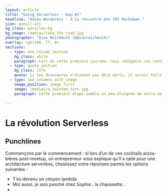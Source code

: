 ```yaml
---
layout: article
title: "Going Serverless - Day #1"
headline: "Adieu Wordpress : à la rencontre des CMS Markdown."
icon: pencil-alt
bg_class: parallax-bg
bg_image: /medias/take_the_road.jpg
photographer: "Dino Reichmuth (@dinoreichmuth)"
overlay: rgb(100, 77, 0)
sections:
  - type: one_column_section
    bg_class: white
    paragraph: Lors de cette première journée, nous rédigeons nos contenus en markdown.
  - type: quote_section
    bg_class: info
    quote: Si les dinosaures n'étaient pas déjà morts, il aurait fallu les tuer ! - Chuck Norris
  - type: two_columns_with_image
    image_position: image_first
    image: /medias/a_twisted_turn.jpg
    paragraph: Cette première étape semble un peu éloignée de notre objectif final. Quel rapport peut-il exister entre markdown et le déploiement sur une plateforme serverless. Il faut revenir un peu en arrière pour comprendre ce point.

---
```

# La révolution Serverless

## Punchlines

Commençons par le commencement : si lors d’un de ces cocktails pizza-bières post-meetup, un entrepreneur vous explique qu’il a opté pour une architecture serverless, choisissez votre réponses parmis les options suivantes : 


- T’es devenu un citoyen lambda
- Moi aussi, je suis pasché chez Sophie.. la chaussette..
- 


